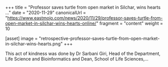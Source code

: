 +++
title = "Professor saves turtle from open market in Silchar, wins hearts ..."
date = "2020-11-29"
canonicalUrl = "https://www.eastmojo.com/news/2020/11/29/professor-saves-turtle-from-open-market-in-silchar-wins-hearts-online/"
fragment = "content"
weight = 10

[asset]
    image = "retrospective-professor-saves-turtle-from-open-market-in-silchar-wins-hearts.png"
+++

This act of kindness was done by Dr Sarbani Giri, Head of the Department, 
Life Science and Bioinformatics and Dean, School of Life Sciences,...
